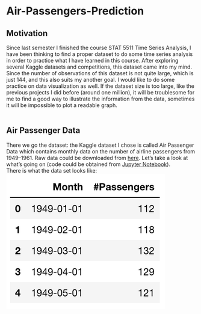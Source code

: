 # Air-Passengers-Prediction
## Motivation
Since last semester I finished the course STAT 5511 Time Series Analysis, I have been thinking to find a proper dataset to do some time series analysis in order to practice what I have learned in this course. After exploring several Kaggle datasets and competitions, this dataset came into my mind. Since the number of observations of this dataset is not quite large, which is just 144, and this also suits my another goal. I would like to do some practice on data visualization as well. If the dataset size is too large, like the previous projects I did before (around one million), it will be troublesome for me to find a good way to illustrate the information from the data, sometimes it will be impossible to plot a readable graph.<br /><br />

## Air Passenger Data
There we go the dataset: the Kaggle dataset I chose is called Air Passenger Data which contains monthly data on the number of airline passengers from 1949–1961. Raw data could be downloaded from [here](https://www.kaggle.com/rakannimer/air-passengers). Let’s take a look at what’s going on (code could be obtained from [Jupyter Notebook]()). <br />
There is what the data set looks like:<br />
![The head 5 lines of the data set](https://github.com/EchoZhaoo/Air-Passengers-Prediction/blob/master/Pic1.png)<br />

## 
